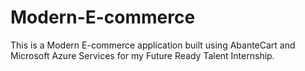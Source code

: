 # Modern-E-commerce
This is a Modern E-commerce application built using AbanteCart and Microsoft Azure Services for my Future Ready Talent Internship.
